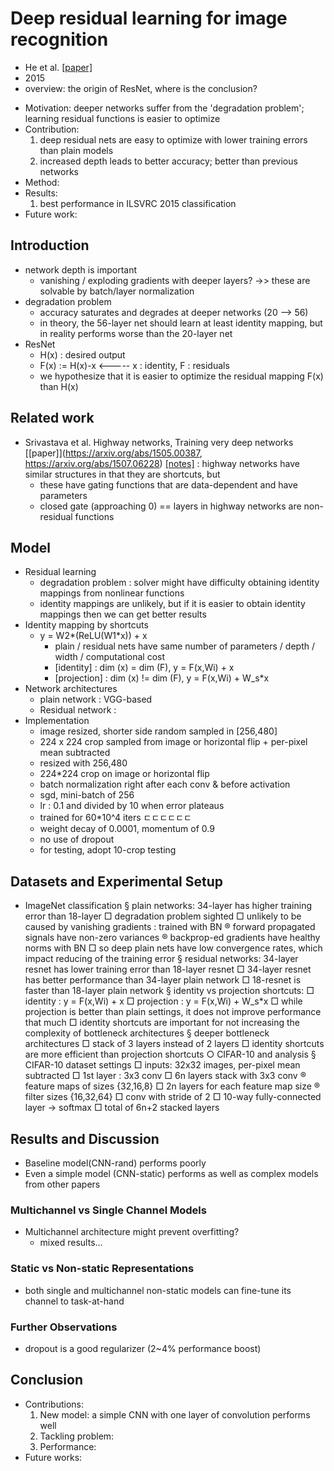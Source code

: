 # Deep residual learning for image recognition
- He et al.
[[paper]](https://arxiv.org/abs/1512.03385)
- 2015
- overview: the origin of ResNet, where is the conclusion?
* Motivation: deeper networks suffer from the 'degradation problem'; learning residual functions is easier to optimize
* Contribution: 
  1. deep residual nets are easy to optimize with lower training errors than plain models
  2. increased depth leads to better accuracy; better than previous networks
* Method:
* Results:
  1. best performance in ILSVRC 2015 classification
* Future work: 

## Introduction
- network depth is important
  - vanishing / exploding gradients with deeper layers? ->> these are solvable by batch/layer normalization
- degradation problem
  - accuracy saturates and degrades at deeper networks (20 --> 56)
  - in theory, the 56-layer net should learn at least identity mapping, but in reality performs worse than the 20-layer net
- ResNet
  - H(x) : desired output
  - F(x) := H(x)-x    <----- x : identity, F : residuals
  - we hypothesize that it is easier to optimize the residual mapping F(x) than H(x)

## Related work
- Srivastava et al. Highway networks, Training very deep networks
[[paper]](https://arxiv.org/abs/1505.00387, https://arxiv.org/abs/1507.06228) 
[[notes]]() 
: highway networks have similar structures in that they are shortcuts, but
  - these have gating functions that are data-dependent and have parameters
  - closed gate (approaching 0) == layers in highway networks are non-residual functions

## Model
- Residual learning
  - degradation problem : solver might have difficulty obtaining identity mappings from nonlinear functions
  - identity mappings are unlikely, but if it is easier to obtain identity mappings then we can get better results
- Identity mapping by shortcuts
  - y = W2*(ReLU(W1*x)) + x
    - plain / residual nets have same number of parameters / depth / width / computational cost
    - [identity] : dim (x) = dim (F), y = F(x,Wi) + x
    - [projection] : dim (x) != dim (F), y = F(x,Wi) + W_s*x
- Network architectures
  - plain network : VGG-based
  - Residual network : 
- Implementation
  - image resized, shorter side random sampled in [256,480]
  - 224 x 224 crop sampled from image or horizontal flip + per-pixel mean subtracted
  - resized with 256,480
  - 224*224 crop on image or horizontal flip
  - batch normalization right after each conv & before activation
  - sgd, mini-batch of 256
  - lr : 0.1 and divided by 10 when error plateaus
  - trained for 60*10^4 iters ㄷㄷㄷㄷㄷㄷ
  - weight decay of 0.0001, momentum of 0.9
  - no use of dropout
  - for testing, adopt 10-crop testing

## Datasets and Experimental Setup
- ImageNet classification
	§ plain networks: 34-layer has higher training error than 18-layer
		□ degradation problem sighted
		□ unlikely to be caused by vanishing gradients : trained with BN
			® forward propagated signals have non-zero variances
			® backprop-ed gradients have healthy norms with BN
		□ so deep plain nets have low convergence rates, which impact reducing of the training error
	§ residual networks: 34-layer resnet has lower training error than 18-layer resnet
		□ 34-layer resnet has better performance than 34-layer plain network
		□ 18-resnet is faster than 18-layer plain network
	§ identity vs projection shortcuts:
		□ identity : y = F(x,Wi) + x
		□ projection : y = F(x,Wi) + W_s*x
		□ while projection is better than plain settings, it does not improve performance that much
		□ identity shortcuts are important for not increasing the complexity of bottleneck architectures
	§ deeper bottleneck architectures
		□ stack of 3 layers instead of 2 layers
		□ identity shortcuts are more efficient than projection shortcuts
○ CIFAR-10 and analysis
	§ CIFAR-10 dataset settings
		□ inputs: 32x32 images, per-pixel mean subtracted
		□ 1st layer : 3x3 conv
		□ 6n layers stack with 3x3 conv
			® feature maps of sizes {32,16,8}
		□ 2n layers for each feature map size
			® filter sizes {16,32,64}
		□ conv with stride of 2
		□ 10-way fully-connected layer -> softmax
		□ total of 6n+2 stacked layers

## Results and Discussion
- Baseline model(CNN-rand) performs poorly
- Even a simple model (CNN-static) performs as well as complex models from other papers

### Multichannel vs Single Channel Models
- Multichannel architecture might prevent overfitting?
  - mixed results...

### Static vs Non-static Representations
- both single and multichannel non-static models can fine-tune its channel to task-at-hand

### Further Observations
- dropout is a good regularizer (2~4% performance boost)

## Conclusion
- Contributions:
  1. New model: a simple CNN with one layer of convolution performs well
  2. Tackling problem: 
  3. Performance: 
- Future works:
